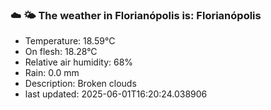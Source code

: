 ### ☁️ 🌤️  The weather in Florianópolis is: Florianópolis

- Temperature: 18.59°C
- On flesh: 18.28°C
- Relative air humidity: 68%
- Rain: 0.0 mm
- Description: Broken clouds
- last updated: 2025-06-01T16:20:24.038906
